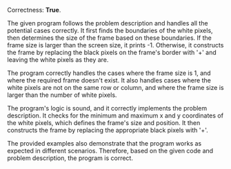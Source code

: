 Correctness: **True**.

The given program follows the problem description and handles all the potential cases correctly. It first finds the boundaries of the white pixels, then determines the size of the frame based on these boundaries. If the frame size is larger than the screen size, it prints -1. Otherwise, it constructs the frame by replacing the black pixels on the frame's border with '+' and leaving the white pixels as they are.

The program correctly handles the cases where the frame size is 1, and where the required frame doesn't exist. It also handles cases where the white pixels are not on the same row or column, and where the frame size is larger than the number of white pixels.

The program's logic is sound, and it correctly implements the problem description. It checks for the minimum and maximum x and y coordinates of the white pixels, which defines the frame's size and position. It then constructs the frame by replacing the appropriate black pixels with '+'.

The provided examples also demonstrate that the program works as expected in different scenarios. Therefore, based on the given code and problem description, the program is correct.
